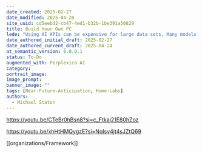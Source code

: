 ```yaml
---
date_created: 2025-02-27
date_modified: 2025-04-28
site_uuid: cd5eebd2-cb47-4ed1-b32b-1be391a50829
title: Build Your Own PC
lede: "Using AI APIs can be expensive for large data sets. Many models are open source, and can be run locally. There's a catch - the requirements are high, often past maxing out a consumer-grade CPU. So, there is an uptick in home labs, AKA building your own PC."
date_authored_initial_draft: 2025-02-27
date_authored_current_draft: 2025-04-24
at_semantic_version: 0.0.0.1
status: To-Do
augmented_with: Perplexica AI
category: 
portrait_image: 
image_prompt: 
banner_image: ""
tags: [Near-Future-Anticipation, Home-Labs]
authors:
  - Michael Staton
---
```


https://youtu.be/CTeBr0hBsn8?si=c_Ftkaj21E80hZoz

https://youtu.be/xhHtHMQygzE?si=NqIsv4jt4sJZtQ69

[[organizations/Framework]]

